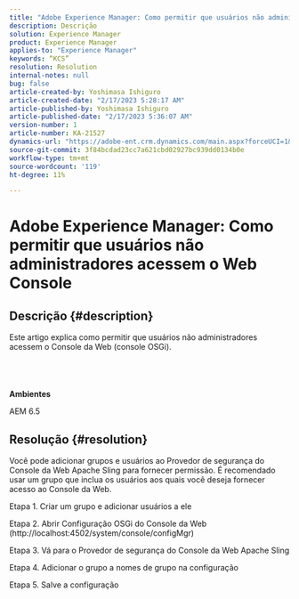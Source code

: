```yaml
---
title: "Adobe Experience Manager: Como permitir que usuários não administradores acessem o Web Console"
description: Descrição
solution: Experience Manager
product: Experience Manager
applies-to: "Experience Manager"
keywords: “KCS”
resolution: Resolution
internal-notes: null
bug: false
article-created-by: Yoshimasa Ishiguro
article-created-date: "2/17/2023 5:28:17 AM"
article-published-by: Yoshimasa Ishiguro
article-published-date: "2/17/2023 5:36:07 AM"
version-number: 1
article-number: KA-21527
dynamics-url: "https://adobe-ent.crm.dynamics.com/main.aspx?forceUCI=1&pagetype=entityrecord&etn=knowledgearticle&id=bfaac1dd-83ae-ed11-aad1-6045bd0061cb"
source-git-commit: 3f84bcdad23cc7a621cbd02927bc939dd0134b0e
workflow-type: tm+mt
source-wordcount: '119'
ht-degree: 11%

---
```


# Adobe Experience Manager: Como permitir que usuários não administradores acessem o Web Console

## Descrição {#description}

Este artigo explica como permitir que usuários não administradores acessem o Console da Web (console OSGi).<br><br> <br><br><br>
<b>Ambientes</b>

AEM 6.5


## Resolução {#resolution}


Você pode adicionar grupos e usuários ao Provedor de segurança do Console da Web Apache Sling para fornecer permissão.
É recomendado usar um grupo que inclua os usuários aos quais você deseja fornecer acesso ao Console da Web.

Etapa 1. Criar um grupo e adicionar usuários a ele

Etapa 2. Abrir Configuração OSGi do Console da Web (http://localhost:4502/system/console/configMgr)

Etapa 3. Vá para o Provedor de segurança do Console da Web Apache Sling

Etapa 4. Adicionar o grupo a nomes de grupo na configuração

Etapa 5. Salve a configuração
